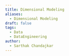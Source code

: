 ```yaml
---
title: Dimensional Modeling
aliases:
  - Dimensional Modeling
draft: false
tags:
  - Data
  - DataEngineering
author:
  - Sarthak Chandajkar
---
```

 

